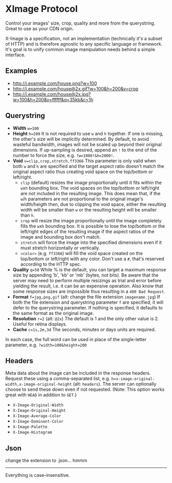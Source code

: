XImage Protocol
=====

Control your images' size, crop, quality and more from the querystring.  Great to use as your CDN origin.

X-Image is a specification, not an implementation (technically it's a subset of HTTP) and is therefore agnostic to any specific language or framework.  It's goal is to unify common image manipulation needs behind a simple interface.

Examples
---
- http://i.example.com/house.png?w=100
- http://i.example.com/house@2x.gif?w=100&h=200&v=crop
- http://i.example.com/house@2x.jpg?w=100&h=200&v=ffffff&q=35kb&c=1h


Querystring
---
- **Width** `w=100` 
- **Height** `h=200`  It is not required to use `w` and `h` together.  If one is missing, the other's size will be implicitly determined.  By default, to avoid wasteful bandwidth, images will not be scaled up beyond their original dimensions.  If up-sampling is desired, append an `!` to the end of the number to force the size, e.g. `?w=1000!&h=2000!`.
- **Void** `v=clip,crop,stretch,ff3366`  This parameter is only valid when both `w` and `h` are specified and the target aspect ratio doesn't match the original aspect ratio thus creating void space on the top/bottom or left/right.  
  - `clip` (default) resizes the image proportionally until it fits within the `w`x`h` bounding box.  The void spaces on the top/bottom or left/right are not included in the resulting image.  This does mean that, if the `w`/`h` parameters are not proportional to the original image's width/heigth then, due to clipping the void space, either the resulting width will be smaller than `w` or the resulting height will be smaller than `h`.
  - `crop` will resize the image proportionally until the image completely fills the `w`x`h` bounding box.  It is possible to lose the top/bottom or the left/right edges of the resulting image if the aspect ratios of the image and bounding box don't match.
  - `stretch` will force the image into the specified dimensions even if it must stretch horizontally or vertically.
  - `<color>` (e.g. `ff3366`) will fill the void space created on the top/bottom or left/right with any color.  Don't use a `#`, that's reserved according to the HTTP spec.
- **Quality** `q=50`  While % is the default, you can target a maximum response size by appending 'b', 'kb' or 'mb' (bytes, not bits).  Be aware that the server may need to perform multiple resizings as trial and error before yielding the result, i.e. it can be an expensive operation.  Also know that some response sizes are impossible thus resulting in a `400 Bad Request`.
- **Format** `f=jpg,png,gif` (alt: change the file extension `imagename.jpg`)  If both the file extension and querystring parameter `f` are specified, it will defer to the querystring parameter.  If nothing is specified, it defaults to the same format as the original image.
- **Resolution** `r=2` (alt: `@2x`)  The default is 1 and the only other value is 2.  Useful for retina displays.
- **Cache** `c=1s,2m,3d`  The seconds, minutes or days units are required.

In each case, the full word can be used in place of the single-letter parameter, e.g. `?width=100&height=200`



Headers
---
Meta data about the image can be included in the response headers.  Request these using a comma-separated list, e.g. `h=x-image-original-width,x-image-original-height` (alt: `headers`).  The server can optionally choose to send these down even if not requested.  (Note: This option works great with `HEAD` in addition to `GET`.)
- `X-Image-Original-Width`
- `X-Image-Original-Height`
- `X-Image-Average-Color`
- `X-Image-Dominant-Color`
- `X-Image-Palette`
- `X-Image-Histogram`


Json
---
change the extension to .json... hmmm

---
Everything is case-insensitive.
